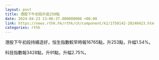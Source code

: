 ```yaml
---
layout: post
title: 港股下午初段升逾250點
date: 2024-04-23 13:06:37.000000000 +08:00
link: https://news.rthk.hk/rthk/ch/component/k2/1750142-20240423.htm
categories: rthk
---
```


港股下午初段持續造好，恒生指數較早時報16765點，升253點，升幅1.54%。

科技指數報3428點，升91點，升幅2.75%。

